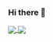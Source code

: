 ### Hi there 👋

<!--
**Allenpandas/Allenpandas** is a ✨ _special_ ✨ repository because its `README.md` (this file) appears on your GitHub profile.

Here are some ideas to get you started:

- 🔭 I’m currently working on ...
- 🌱 I’m currently learning ...
- 👯 I’m looking to collaborate on ...
- 🤔 I’m looking for help with ...
- 💬 Ask me about ...
- 📫 How to reach me: ...
- 😄 Pronouns: ...
- ⚡ Fun fact: ...
-->


<a href="https://github.com/Allenpandas/github-readme-stats">
  <img align="center" src="https://github-readme-stats.vercel.app/api/pin/?username=Allenpandas&repo=github-readme-stats" />
</a>
<a href="https://github.com/Allenpandas/convoychat">
  <img align="center" src="https://github-readme-stats.vercel.app/api/pin/?username=Allenpandas&repo=convoychat" />
</a>
